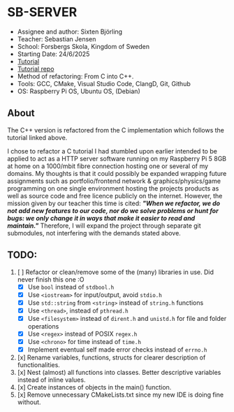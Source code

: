 # SB-SERVER

- Assignee and author: Sixten Björling
- Teacher: Sebastian Jensen
- School: Forsbergs Skola, Kingdom of Sweden
- Starting Date: 24/6/2025
- [Tutorial](https://dev.to/jeffreythecoder/how-i-built-a-simple-http-server-from-scratch-using-c-739)
- [Tutorial repo](https://github.com/JeffreytheCoder/Simple-HTTP-Server)
- Method of refactoring: From C into C++.
- Tools: GCC, CMake, Visual Studio Code, ClangD, Git, Github
- OS: Raspberry Pi OS, Ubuntu OS, (Debian)

## About 

The C++ version is refactored from the C implementation which follows the tutorial linked above.

I chose to refactor a C tutorial I had stumbled upon earlier intended to be applied to act as a HTTP server software running on my Raspberry Pi 5 8GB at home on a 1000/mbit fibre connection hosting one or several of my domains. My thoughts is that it could possibly be expanded wrapping future assignments such as portfolio/frontend network & graphics/physics/game programming on one single environment hosting the projects products as well as source code and free licence publicly on the internet. However, the mission given by our teacher this time is cited: ___"When we refactor, we do not add new features to our code, nor do we solve problems or hunt for bugs: we only change it in ways that make it easier to read and maintain."___ Therefore, I will expand the project through separate git submodules, not interfering with the demands stated above.

## TODO:

1. [ ] Refactor or clean/remove some of the (many) libraries in use. Did never finish this one :O
    - [x] Use `bool` instead of `stdbool.h`
    - [x] Use `<iostream>` for input/output, avoid `stdio.h`
    - [x] Use `std::string` from `<string>` instead of `string.h` functions
    - [x] Use `<thread>`, instead of `pthread.h`
    - [x] Use `<filesystem>` instead of `dirent.h` and `unistd.h` for file and folder operations
    - [x] Use `<regex>` instead of POSIX `regex.h`
    - [x] Use `<chrono>` for time instead of `time.h`
    - [x] Implement eventual self made error checks instead of `errno.h`
2. [x] Rename variables, functions, structs for clearer description of functionalities.
3. [x] Nest (almost) all functions into classes. Better descriptive variables instead of inline values.
4. [x] Create instances of objects in the main() function.
5. [x] Remove unnecessary CMakeLists.txt since my new IDE is doing fine without.
